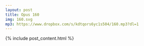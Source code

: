 ```yaml
---
layout: post
title: Opus 160
img: 160.svg
mp3: https://www.dropbox.com/s/kdtqors6yc1s504/160.mp3?dl=1
---
```


{% include post_content.html %}
